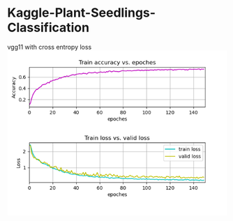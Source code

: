 # Kaggle-Plant-Seedlings-Classification

vgg11 with cross entropy loss
![image](https://github.com/ykwei1127/Kaggle-Plant-Seedlings-Classification/blob/master/accuracy_loss.png)
